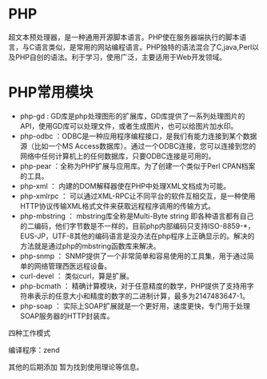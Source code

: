 # PHP

​	超文本预处理器，是一种通用开源脚本语言。PHP使在服务器端执行的脚本语言，与C语言类似，是常用的网站编程语言。PHP独特的语法混合了C,java,Perl以及PHP自创的语法。利于学习，使用广泛，主要适用于Web开发领域。

# PHP常用模块	

- php-gd : GD库是php处理图形的扩展库，GD库提供了一系列处理图片的API，使用GD库可以处理文件，或者生成图片，也可以给图片加水印。
- php-odbc ：ODBC是一种应用程序编程接口，是我们有能力连接到某个数据源（比如一个MS Access数据库）。通过一个ODBC连接，您可以连接到您的网络中任何计算机上的任何数据库，只要ODBC连接是可用的。
- php-pear ：全称为PHP扩展与应用库。为了创建一个类似于Perl CPAN档案的工具。
- php-xml ： 内建的DOM解释器使在PHP中处理XML文档成为可能。
- php-xmlrpc ： 可以通过XML-RPC让不同平台的软件互相交互，是一种使用HTTP协议传输XML格式文件来获取远程程序调用的传输方式。
- php-mbstring ： mbstring库全称是Multi-Byte string 即各种语言都有自己的二编码，他们字节数是不一样的，目前php内部编码只支持ISO-8859-*，EUS-JP，UTF-8其他的编码语言是没办法在php程序上正确显示的。解决的方法就是通过php的mbstring函数库来解决。
- php-snmp ： SNMP提供了一个非常简单和容易使用的工具集，用于通过简单的网络管理西医远程设备。
- curl-devel ： 类似curl，算是扩展。
- php-bcmath ： 精确计算模块，对于任意精度的数学，PHP提供了支持用字符串表示的任意大小和精度的数字的二进制计算，最多为2147483647-1。
- php-soap ： 实际上SOAP扩展就是一个更好用，速度更快，专门用于处理SOAP服务器的HTTP封装库。



四种工作模式

编译程序：zend

其他的后期添加 暂为找到使用理论等信息。